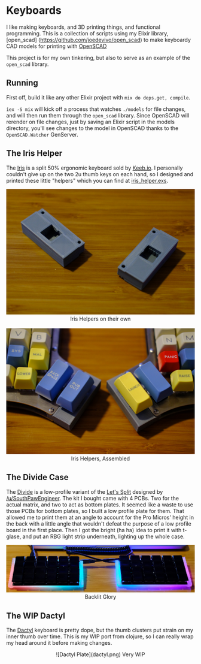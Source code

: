 # Keyboards

I like making keyboards, and 3D printing things, and functional programming.
This is a collection of scripts using my Elixir library, [open_scad]
(https://github.com/joedevivo/open_scad) to make keyboardy CAD models for
printing with [OpenSCAD](http://www.openscad.org/)

This project is for my own tinkering, but also to serve as an example of the
`open_scad` library.

## Running

First off, build it like any other Elixir project with `mix do deps.get,
compile`. 

`iex -S mix` will kick off a process that watches `./models` for file
changes, and will then run them through the `open_scad` library. Since OpenSCAD
will rerender on file changes, just by saving an Elixir script in the models
directory, you'll see changes to the model in OpenSCAD thanks to the
`OpenSCAD.Watcher` GenServer.

## The Iris Helper

The
[Iris](https://keeb.io/collections/keyboard-pcbs/products/iris-keyboard-split-ergonomic-keyboard)
is a split 50% ergonomic keyboard sold by [Keeb.io](https://keeb.io). I
personally couldn't give up on the two 2u thumb keys on each hand, so I designed
and printed these little "helpers" which you can find at
[iris_helper.exs](./models/iris_helper.exs).

<center>

![Iris Helpers](iris1.jpg)
<br/>
Iris Helpers on their own
<br/><br/>
![Iris Helpers Assembled](iris2.jpg)
Iris Helpers, Assembled
</center>

## The Divide Case

The
[Divide](https://www.reddit.com/r/MechanicalKeyboards/comments/7o06yb/low_profile_lets_split_version_b/)
is a low-profile variant of the [Let's
Split](https://github.com/nicinabox/lets-split-guide) designed by
[/u/SouthPawEngineer](https://www.reddit.com/user/SouthPawEngineer). The kit I
bought came with 4 PCBs. Two for the actual matrix, and two to act as bottom
plates. It seemed like a waste to use those PCBs for bottom plates, so I built a
low profile plate for them. That allowed me to print them at an angle to account
for the Pro Micros' height in the back with a little angle that wouldn't defeat
the purpose of a low profile board in the first place. Then I got the bright (ha
ha) idea to print it with t-glase, and put an RBG light strip underneath,
lighting up the whole case.

<center>

![Divide Case](divide-case.jpg)
Backlit Glory
</center>

## The WIP Dactyl

The [Dactyl](https://github.com/adereth/dactyl) keyboard is pretty dope, but the
thumb clusters put strain on my inner thumb over time. This is my WIP port from
clojure, so I can really wrap my head around it before making changes.

<center>
![Dactyl Plate](dactyl.png)
Very WIP
</center>
